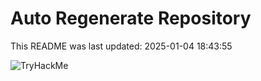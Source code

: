 # Auto Regenerate Repository

This README was last updated: 2025-01-04 18:43:55

 ![TryHackMe](https://tryhackme.com/badge/533634)
